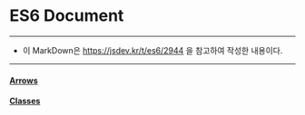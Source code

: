 # ES6 Document

---
- 이 MarkDown은 https://jsdev.kr/t/es6/2944 을 참고하여 작성한 내용이다.
---

#### [Arrows](https://github.com/leehosu/WebStudy/blob/master/ES6/grammer/Arrows.md)

#### [Classes](https://github.com/leehosu/WebStudy/blob/master/ES6/grammer/Classes.md)